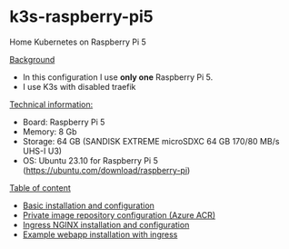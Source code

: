 # k3s-raspberry-pi5

Home Kubernetes on Raspberry Pi 5

<u>Background</u>

- In this configuration I use **only one** Raspberry Pi 5.
- I use K3s with disabled traefik

<u>Technical information:</u>

- Board: Raspberry Pi 5
- Memory: 8 Gb
- Storage: 64 GB (SANDISK EXTREME microSDXC 64 GB 170/80 MB/s UHS-I U3)
- OS: Ubuntu 23.10 for Raspberry Pi 5 (https://ubuntu.com/download/raspberry-pi)


<u>Table of content</u>

- [Basic installation and configuration](/#installation)
- [Private image repository configuration (Azure ACR)](/#cr)
- [Ingress NGINX installation and configuration](/#nginx)
- [Example webapp installation with ingress](/#example1)